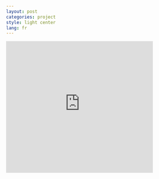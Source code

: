 ```yaml
---
layout: post
categories: project
style: light center
lang: fr
---
```


<iframe src="https://player.vimeo.com/video/379225894?color=ffffff&amp;title=0&amp;byline=0&amp;portrait=0" width="80%" height="360" frameborder="0" webkitallowfullscreen="" mozallowfullscreen="" allowfullscreen="allowfullscreen"></iframe>

